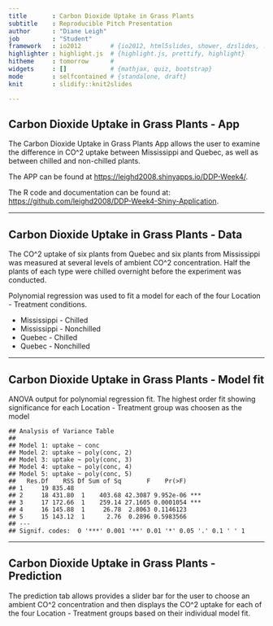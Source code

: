 ```yaml
---
title       : Carbon Dioxide Uptake in Grass Plants
subtitle    : Reproducible Pitch Presentation
author      : "Diane Leigh"
job         : "Student"
framework   : io2012        # {io2012, html5slides, shower, dzslides, ...}
highlighter : highlight.js  # {highlight.js, prettify, highlight}
hitheme     : tomorrow      # 
widgets     : []            # {mathjax, quiz, bootstrap}
mode        : selfcontained # {standalone, draft}
knit        : slidify::knit2slides

---
```


## Carbon Dioxide Uptake in Grass Plants - App

The Carbon Dioxide Uptake in Grass Plants App allows the user to examine the difference in CO^2 uptake between Mississippi and Quebec, as well as between chilled and non-chilled plants.

The APP can be found at https://leighd2008.shinyapps.io/DDP-Week4/.

The R code and documentation can be found at: https://github.com/leighd2008/DDP-Week4-Shiny-Application.

---

## Carbon Dioxide Uptake in Grass Plants - Data

The CO^2 uptake of six plants from Quebec and six plants from Mississippi was measured at several levels of ambient CO^2 concentration. Half the plants of each type were chilled overnight before the experiment was conducted.

Polynomial regression was used to fit a model for each of the four Location - Treatment conditions.

- Mississippi - Chilled
- Mississippi - Nonchilled
- Quebec - Chilled
- Quebec - Nonchilled


--- 
## Carbon Dioxide Uptake in Grass Plants - Model fit
ANOVA output for polynomial regression fit. The highest order fit showing significance for each Location - Treatment group was choosen as the model

```
## Analysis of Variance Table
## 
## Model 1: uptake ~ conc
## Model 2: uptake ~ poly(conc, 2)
## Model 3: uptake ~ poly(conc, 3)
## Model 4: uptake ~ poly(conc, 4)
## Model 5: uptake ~ poly(conc, 5)
##   Res.Df    RSS Df Sum of Sq       F    Pr(>F)    
## 1     19 835.48                                   
## 2     18 431.80  1    403.68 42.3087 9.952e-06 ***
## 3     17 172.66  1    259.14 27.1605 0.0001054 ***
## 4     16 145.88  1     26.78  2.8063 0.1146123    
## 5     15 143.12  1      2.76  0.2896 0.5983566    
## ---
## Signif. codes:  0 '***' 0.001 '**' 0.01 '*' 0.05 '.' 0.1 ' ' 1
```

--- 
## Carbon Dioxide Uptake in Grass Plants - Prediction
The prediction tab allows provides a slider bar for the user to choose an ambient CO^2 concentration and then displays the CO^2 uptake for each of the four Location - Treatment groups based on their individual model fit.


